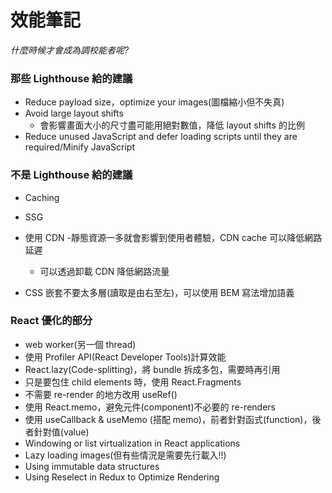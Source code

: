 # 效能筆記

_什麼時候才會成為調校能者呢?_

### 那些 Lighthouse 給的建議

- Reduce payload size，optimize your images(圖檔縮小但不失真)
- Avoid large layout shifts
  - 會影響畫面大小的尺寸盡可能用絕對數值，降低 layout shifts 的比例
- Reduce unused JavaScript and defer loading scripts until they are required/Minify JavaScript

### 不是 Lighthouse 給的建議

- Caching

- SSG

- 使用 CDN -靜態資源一多就會影響到使用者體驗，CDN cache 可以降低網路延遲
  - 可以透過卸載 CDN 降低網路流量
- CSS 嵌套不要太多層(讀取是由右至左)，可以使用 BEM 寫法增加語義

### React 優化的部分

- web worker(另一個 thread)
- 使用 Profiler API(React Developer Tools)計算效能
- React.lazy(Code-splitting)，將 bundle 拆成多包，需要時再引用
- 只是要包住 child elements 時，使用 React.Fragments
- 不需要 re-render 的地方改用 useRef()
- 使用 React.memo，避免元件(component)不必要的 re-renders
- 使用 useCallback & useMemo (搭配 memo)，前者針對函式(function)，後者針對值(value)
- Windowing or list virtualization in React applications
- Lazy loading images(但有些情況是需要先行載入!!)
- Using immutable data structures
- Using Reselect in Redux to Optimize Rendering
